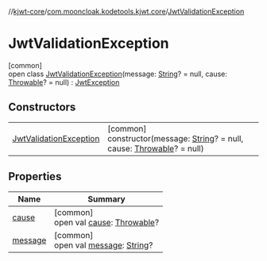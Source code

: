 //[kjwt-core](../../../index.md)/[com.mooncloak.kodetools.kjwt.core](../index.md)/[JwtValidationException](index.md)

# JwtValidationException

[common]\
open class [JwtValidationException](index.md)(message: [String](https://kotlinlang.org/api/latest/jvm/stdlib/kotlin/-string/index.html)? = null, cause: [Throwable](https://kotlinlang.org/api/latest/jvm/stdlib/kotlin/-throwable/index.html)? = null) : [JwtException](../-jwt-exception/index.md)

## Constructors

| | |
|---|---|
| [JwtValidationException](-jwt-validation-exception.md) | [common]<br>constructor(message: [String](https://kotlinlang.org/api/latest/jvm/stdlib/kotlin/-string/index.html)? = null, cause: [Throwable](https://kotlinlang.org/api/latest/jvm/stdlib/kotlin/-throwable/index.html)? = null) |

## Properties

| Name | Summary |
|---|---|
| [cause](../-invalid-signature-key-algorithm/index.md#-654012527%2FProperties%2F1883947000) | [common]<br>open val [cause](../-invalid-signature-key-algorithm/index.md#-654012527%2FProperties%2F1883947000): [Throwable](https://kotlinlang.org/api/latest/jvm/stdlib/kotlin/-throwable/index.html)? |
| [message](../-invalid-signature-key-algorithm/index.md#1824300659%2FProperties%2F1883947000) | [common]<br>open val [message](../-invalid-signature-key-algorithm/index.md#1824300659%2FProperties%2F1883947000): [String](https://kotlinlang.org/api/latest/jvm/stdlib/kotlin/-string/index.html)? |
